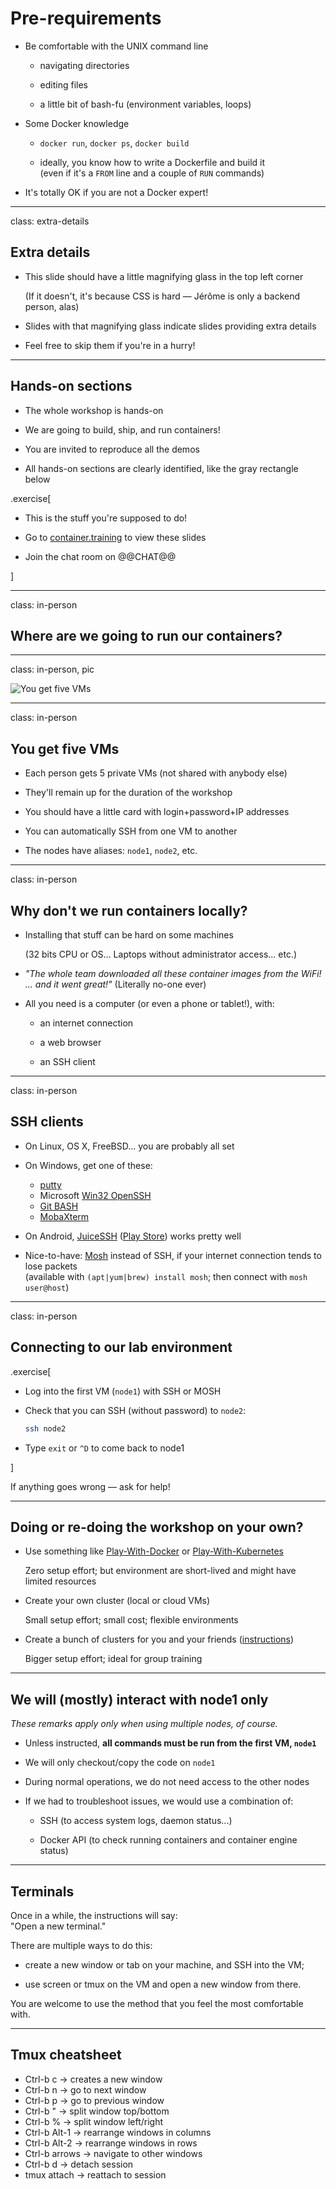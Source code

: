 # Pre-requirements

- Be comfortable with the UNIX command line

  - navigating directories

  - editing files

  - a little bit of bash-fu (environment variables, loops)

- Some Docker knowledge

  - `docker run`, `docker ps`, `docker build`

  - ideally, you know how to write a Dockerfile and build it
    <br/>
    (even if it's a `FROM` line and a couple of `RUN` commands)

- It's totally OK if you are not a Docker expert!

---

class: extra-details

## Extra details

- This slide should have a little magnifying glass in the top left corner

  (If it doesn't, it's because CSS is hard — Jérôme is only a backend person, alas)

- Slides with that magnifying glass indicate slides providing extra details

- Feel free to skip them if you're in a hurry!

---

## Hands-on sections

- The whole workshop is hands-on

- We are going to build, ship, and run containers!

- You are invited to reproduce all the demos

- All hands-on sections are clearly identified, like the gray rectangle below

.exercise[

- This is the stuff you're supposed to do!

- Go to [container.training](http://container.training/) to view these slides

- Join the chat room on @@CHAT@@

]

---

class: in-person

## Where are we going to run our containers?

---

class: in-person, pic

![You get five VMs](images/you-get-five-vms.jpg)

---

class: in-person

## You get five VMs

- Each person gets 5 private VMs (not shared with anybody else)

- They'll remain up for the duration of the workshop

- You should have a little card with login+password+IP addresses

- You can automatically SSH from one VM to another

- The nodes have aliases: `node1`, `node2`, etc.

---

class: in-person

## Why don't we run containers locally?

- Installing that stuff can be hard on some machines

  (32 bits CPU or OS... Laptops without administrator access... etc.)

- *"The whole team downloaded all these container images from the WiFi!
  <br/>... and it went great!"* (Literally no-one ever)

- All you need is a computer (or even a phone or tablet!), with:

  - an internet connection

  - a web browser

  - an SSH client

---

class: in-person

## SSH clients

- On Linux, OS X, FreeBSD... you are probably all set

- On Windows, get one of these:

  - [putty](http://www.putty.org/)
  - Microsoft [Win32 OpenSSH](https://github.com/PowerShell/Win32-OpenSSH/wiki/Install-Win32-OpenSSH)
  - [Git BASH](https://git-for-windows.github.io/)
  - [MobaXterm](http://mobaxterm.mobatek.net/)

- On Android, [JuiceSSH](https://juicessh.com/)
  ([Play Store](https://play.google.com/store/apps/details?id=com.sonelli.juicessh))
  works pretty well

- Nice-to-have: [Mosh](https://mosh.org/) instead of SSH, if your internet connection tends to lose packets
  <br/>(available with `(apt|yum|brew) install mosh`; then connect with `mosh user@host`)

---

class: in-person

## Connecting to our lab environment

.exercise[

- Log into the first VM (`node1`) with SSH or MOSH

<!--
```bash
for N in $(seq 1 5); do
  ssh -o StrictHostKeyChecking=no node$N true
done
```

```bash
if which kubectl; then
  kubectl get all -o name | grep -v services/kubernetes | xargs -n1 kubectl delete
fi
```
-->

- Check that you can SSH (without password) to `node2`:
  ```bash
  ssh node2
  ```
- Type `exit` or `^D` to come back to node1

<!-- ```bash exit``` -->

]

If anything goes wrong — ask for help!

---

## Doing or re-doing the workshop on your own?

- Use something like
  [Play-With-Docker](http://play-with-docker.com/) or
  [Play-With-Kubernetes](https://medium.com/@marcosnils/introducing-pwk-play-with-k8s-159fcfeb787b)

  Zero setup effort; but environment are short-lived and
  might have limited resources

- Create your own cluster (local or cloud VMs)

  Small setup effort; small cost; flexible environments

- Create a bunch of clusters for you and your friends
    ([instructions](https://github.com/jpetazzo/container.training/tree/master/prepare-vms))

  Bigger setup effort; ideal for group training

---

## We will (mostly) interact with node1 only

*These remarks apply only when using multiple nodes, of course.*

- Unless instructed, **all commands must be run from the first VM, `node1`**

- We will only checkout/copy the code on `node1`

- During normal operations, we do not need access to the other nodes

- If we had to troubleshoot issues, we would use a combination of:

  - SSH (to access system logs, daemon status...)
  
  - Docker API (to check running containers and container engine status)

---

## Terminals

Once in a while, the instructions will say:
<br/>"Open a new terminal."

There are multiple ways to do this:

- create a new window or tab on your machine, and SSH into the VM;

- use screen or tmux on the VM and open a new window from there.

You are welcome to use the method that you feel the most comfortable with.

---

## Tmux cheatsheet

- Ctrl-b c → creates a new window
- Ctrl-b n → go to next window
- Ctrl-b p → go to previous window
- Ctrl-b " → split window top/bottom
- Ctrl-b % → split window left/right
- Ctrl-b Alt-1 → rearrange windows in columns
- Ctrl-b Alt-2 → rearrange windows in rows
- Ctrl-b arrows → navigate to other windows
- Ctrl-b d → detach session
- tmux attach → reattach to session
